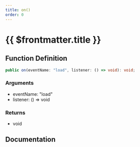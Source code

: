 ```yaml
---
title: on()
order: 0
---
```


# {{ $frontmatter.title }}

<!--@include: ./on_partial_header.md-->

## Function Definition

```ts
public on(eventName: "load", listener: () => void): void;
```

### Arguments

* eventName: "load"
* listener: () =\> void

### Returns

* void

## Documentation

<!--@include: ./on_partial_footer.md-->
